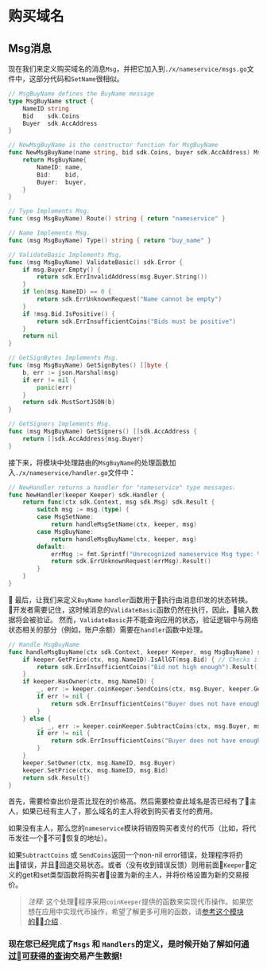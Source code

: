 # 购买域名

## Msg消息

现在我们来定义购买域名的消息`Msg`，并把它加入到`./x/nameservice/msgs.go`文件中，这部分代码和`SetName`很相似。 

```go
// MsgBuyName defines the BuyName message
type MsgBuyName struct {
	NameID string
	Bid    sdk.Coins
	Buyer  sdk.AccAddress
}

// NewMsgBuyName is the constructor function for MsgBuyName
func NewMsgBuyName(name string, bid sdk.Coins, buyer sdk.AccAddress) MsgBuyName {
	return MsgBuyName{
		NameID: name,
		Bid:    bid,
		Buyer:  buyer,
	}
}

// Type Implements Msg.
func (msg MsgBuyName) Route() string { return "nameservice" }

// Name Implements Msg.
func (msg MsgBuyName) Type() string { return "buy_name" }

// ValidateBasic Implements Msg.
func (msg MsgBuyName) ValidateBasic() sdk.Error {
	if msg.Buyer.Empty() {
		return sdk.ErrInvalidAddress(msg.Buyer.String())
	}
	if len(msg.NameID) == 0 {
		return sdk.ErrUnknownRequest("Name cannot be empty")
	}
	if !msg.Bid.IsPositive() {
		return sdk.ErrInsufficientCoins("Bids must be positive")
	}
	return nil
}

// GetSignBytes Implements Msg.
func (msg MsgBuyName) GetSignBytes() []byte {
	b, err := json.Marshal(msg)
	if err != nil {
		panic(err)
	}
	return sdk.MustSortJSON(b)
}

// GetSigners Implements Msg.
func (msg MsgBuyName) GetSigners() []sdk.AccAddress {
	return []sdk.AccAddress{msg.Buyer}
}
```

接下来，将模块中处理路由的`MsgBuyName`的处理函数加入`./x/nameservice/handler.go`文件中：

```go
// NewHandler returns a handler for "nameservice" type messages.
func NewHandler(keeper Keeper) sdk.Handler {
	return func(ctx sdk.Context, msg sdk.Msg) sdk.Result {
		switch msg := msg.(type) {
		case MsgSetName:
			return handleMsgSetName(ctx, keeper, msg)
		case MsgBuyName:
			return handleMsgBuyName(ctx, keeper, msg)
		default:
			errMsg := fmt.Sprintf("Unrecognized nameservice Msg type: %v", msg.Type())
			return sdk.ErrUnknownRequest(errMsg).Result()
		}
	}
}
```

最后，让我们来定义`BuyName` `handler`函数用于执行由消息印发的状态转换。 开发者需要记住，这时候消息的`ValidateBasic`函数仍然在执行，因此，输入数据将会被验证。 然而，`ValidateBasic`并不能查询应用的状态，验证逻辑中与网络状态相关的部分（例如，账户余额）需要在`handler`函数中处理。 

```go
// Handle MsgBuyName
func handleMsgBuyName(ctx sdk.Context, keeper Keeper, msg MsgBuyName) sdk.Result {
	if keeper.GetPrice(ctx, msg.NameID).IsAllGT(msg.Bid) { // Checks if the the bid price is greater than the price paid by the current owner
		return sdk.ErrInsufficientCoins("Bid not high enough").Result() // If not, throw an error
	}
	if keeper.HasOwner(ctx, msg.NameID) {
		_, err := keeper.coinKeeper.SendCoins(ctx, msg.Buyer, keeper.GetOwner(ctx, msg.NameID), msg.Bid)
		if err != nil {
			return sdk.ErrInsufficientCoins("Buyer does not have enough coins").Result()
		}
	} else {
		_, _, err := keeper.coinKeeper.SubtractCoins(ctx, msg.Buyer, msg.Bid) // If so, deduct the Bid amount from the sender
		if err != nil {
			return sdk.ErrInsufficientCoins("Buyer does not have enough coins").Result()
		}
	}
	keeper.SetOwner(ctx, msg.NameID, msg.Buyer)
	keeper.SetPrice(ctx, msg.NameID, msg.Bid)
	return sdk.Result{}
}
```

首先，需要检查出价是否比现在的价格高。然后需要检查此域名是否已经有了主人，如果已经有主人了，那么域名的主人将收到购买者支付的费用。 

如果没有主人，那么您的`nameservice`模块将销毁购买者支付的代币（比如，将代币发往一个不可恢复的地址）。 

如果`SubtractCoins` 或 `SendCoins`返回一个non-nil error错误，处理程序将扔出错误，并且回退交易状态。或者（没有收到错误反馈）则用前面`Keeper`定义的get和set类型函数将购买者设置为新的主人，并将价格设置为新的交易报价。 

> _*注释*_: 这个处理程序采用`coinKeeper`提供的函数来实现代币操作。如果您想在应用中实现代币操作，希望了解更多可用的函数，请[参考这个模块的介绍](https://godoc.org/github.com/cosmos/cosmos-sdk/x/bank#BaseKeeper) .

### 现在您已经完成了`Msgs` 和 `Handlers`的定义，是时候开始了解如何[通过可获得的查询](./queriers.md)交易产生数据!
